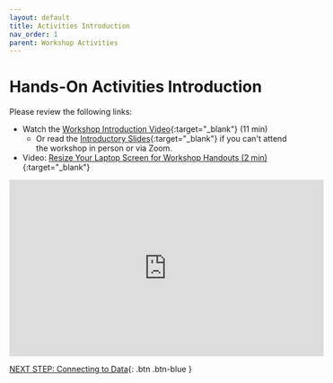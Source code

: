 ```yaml
---
layout: default
title: Activities Introduction
nav_order: 1
parent: Workshop Activities
---
```

# Hands-On Activities Introduction

Please review the following links:

- Watch the [Workshop Introduction Video](https://www.youtube.com/watch?v=2CuaT90NhPY){:target="_blank"} (11 min) 
  - Or read the [Introductory Slides](http://bit.ly/3iD6iU2){:target="_blank"} if you can't attend the workshop in person or via Zoom.
- Video: [Resize Your Laptop Screen for Workshop Handouts (2 min)](https://www.youtube.com/watch?v=Igk5hZUfzN0){:target="_blank"}


<iframe width="560" height="315" src="https://www.youtube.com/watch?v=2CuaT90NhPY" title="Data Visualization with Tableau Workshop - UVic Libraries Digital Scholarship Commons" frameborder="0" allow="accelerometer; autoplay; clipboard-write; encrypted-media; gyroscope; picture-in-picture; web-share" allowfullscreen></iframe>

[NEXT STEP: Connecting to Data](connecting-to-data.html){: .btn .btn-blue }
